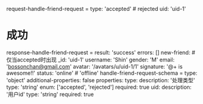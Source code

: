 request-handle-friend-request =
  type: 'accepted' # rejected
  uid: 'uid-1'
# 成功
response-handle-friend-request =
  result: 'success'
  errors: []
  new-friend: # 仅当accepted时出现
    _id: 'uid-1'
    username: 'Shin'
    gender: 'M'
    email: 'bossonchan@gmail.com'
    avatar: '/avatars/u/uid-1/1'
    signature: '@+ is awesome!!'
    status: 'online' # 'offline'
handle-friend-request-schema =
  type: 'object'
  additional-properties: false
  properties:
    type:
      description: '处理类型'
      type: 'string'
      enum: ['accepted', 'rejected']
      required: true
    uid:
      description: '用户id'
      type: 'string'
      required: true
